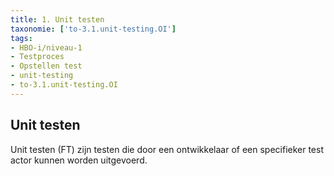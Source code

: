 ```yaml
---
title: 1. Unit testen
taxonomie: ['to-3.1.unit-testing.OI']
tags:
- HBO-i/niveau-1
- Testproces
- Opstellen test
- unit-testing
- to-3.1.unit-testing.OI
---
```

## Unit testen
Unit testen (FT) zijn testen die door een ontwikkelaar of een specifieker test actor kunnen worden uitgevoerd.